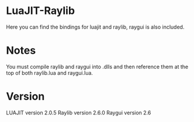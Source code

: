 # LuaJIT-Raylib
Here you can find the bindings for luajit and raylib, raygui is also included.

# Notes
You must compile raylib and raygui into .dlls and then reference them at the top of both raylib.lua and raygui.lua.

# Version
LUAJIT version 2.0.5
Raylib version 2.6.0
Raygui version 2.6
